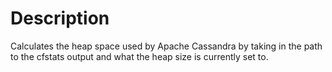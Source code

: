 Description
===========

Calculates the heap space used by Apache Cassandra by taking in the path to the cfstats output and what the heap size is currently set to.
